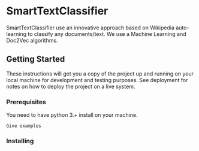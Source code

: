 # SmartTextClassifier


SmartTextClassifier use an innovative approach based on Wikipedia auto-learning to classify 
any documents/text. We use a Machine Learning and Doc2Vec algorithms.

## Getting Started

These instructions will get you a copy of the project up and running on your local machine 
for development and testing purposes. See deployment for notes on how to deploy the project 
on a live system.

### Prerequisites

You need to have python 3.+ install on your machine. 
```
Give examples
```

### Installing